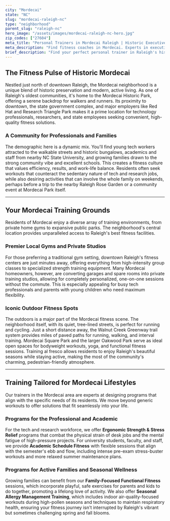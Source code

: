 ```yaml
---
city: "Mordecai"
state: "NC"
slug: "mordecai-raleigh-nc"
type: "neighborhood"
parent_slug: "raleigh-nc"
hero_image: "/assets/images/mordecai-raleigh-nc-hero.jpg"
zip_codes: ["27604"]
meta_title: "Personal Trainers in Mordecai Raleigh | Historic Executive Fitness"
meta_description: "Find fitness coaches in Mordecai. Experts in executive home wellness, historic property training, and downtown Raleigh professional lifestyles."
brief_description: "Find your perfect personal trainer in Raleigh's historic Mordecai neighborhood. We connect tech professionals from Research Triangle Park, NC State students and staff, and growing families with elite, certified trainers who specialize in your unique lifestyle. Whether you need stress-busting workouts after a long day at a tech firm, a fitness plan that fits an academic schedule, or family-friendly training sessions, our local experts design personalized programs for Mordecai's active, community-focused residents. Achieve your health goals with a trainer who understands the rhythm of life in Raleigh."
---
```

## The Fitness Pulse of Historic Mordecai

Nestled just north of downtown Raleigh, the Mordecai neighborhood is a unique blend of historic preservation and modern, active living. As one of Raleigh's oldest communities, it's home to the Mordecai Historic Park, offering a serene backdrop for walkers and runners. Its proximity to downtown, the state government complex, and major employers like Red Hat and Research Triangle Park makes it a prime location for technology professionals, researchers, and state employees seeking convenient, high-quality fitness solutions.

### A Community for Professionals and Families

The demographic here is a dynamic mix. You'll find young tech workers attracted to the walkable streets and historic bungalows, academics and staff from nearby NC State University, and growing families drawn to the strong community vibe and excellent schools. This creates a fitness culture that values efficiency, results, and work-life balance. Residents often seek workouts that counteract the sedentary nature of tech and research jobs, while also desiring activities that can involve the whole family on weekends, perhaps before a trip to the nearby Raleigh Rose Garden or a community event at Mordecai Park itself.

---

## Your Mordecai Training Grounds

Residents of Mordecai enjoy a diverse array of training environments, from private home gyms to expansive public parks. The neighborhood's central location provides unparalleled access to Raleigh's best fitness facilities.

### Premier Local Gyms and Private Studios

For those preferring a traditional gym setting, downtown Raleigh's fitness centers are just minutes away, offering everything from high-intensity group classes to specialized strength training equipment. Many Mordecai homeowners, however, are converting garages and spare rooms into private training studios, allowing for completely personalized, one-on-one sessions without the commute. This is especially appealing for busy tech professionals and parents with young children who need maximum flexibility.

### Iconic Outdoor Fitness Spots

The outdoors is a major part of the Mordecai fitness scene. The neighborhood itself, with its quiet, tree-lined streets, is perfect for running and cycling. Just a short distance away, the Walnut Creek Greenway trail system provides miles of paved paths for running, walking, and interval training. Mordecai Square Park and the larger Oakwood Park serve as ideal open spaces for bodyweight workouts, yoga, and functional fitness sessions. Training al fresco allows residents to enjoy Raleigh's beautiful seasons while staying active, making the most of the community's charming, pedestrian-friendly atmosphere.

---

## Training Tailored for Mordecai Lifestyles

Our trainers in the Mordecai area are experts at designing programs that align with the specific needs of its residents. We move beyond generic workouts to offer solutions that fit seamlessly into your life.

### Programs for the Professional and Academic

For the tech and research workforce, we offer **Ergonomic Strength & Stress Relief** programs that combat the physical strain of desk jobs and the mental fatigue of high-pressure projects. For university students, faculty, and staff, we provide **Academic Schedule Fitness** with flexible sessions that align with the semester's ebb and flow, including intense pre-exam stress-buster workouts and more relaxed summer maintenance plans.

### Programs for Active Families and Seasonal Wellness

Growing families can benefit from our **Family-Focused Functional Fitness** sessions, which incorporate playful, safe exercises for parents and kids to do together, promoting a lifelong love of activity. We also offer **Seasonal Allergy Management Training**, which includes indoor air-quality-focused workouts during high-pollen seasons and techniques to maintain respiratory health, ensuring your fitness journey isn't interrupted by Raleigh's vibrant but sometimes challenging spring and fall blooms.